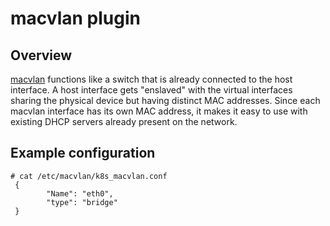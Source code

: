 # macvlan plugin

## Overview

[macvlan](http://backreference.org/2014/03/20/some-notes-on-macvlanmacvtap/) functions like a switch that is already connected to the host interface.
A host interface gets "enslaved" with the virtual interfaces sharing the physical device but having distinct MAC addresses.
Since each macvlan interface has its own MAC address, it makes it easy to use with existing DHCP servers already present on the network.

## Example configuration

```
# cat /etc/macvlan/k8s_macvlan.conf 
 {
        "Name": "eth0",
        "type": "bridge"
 }
```